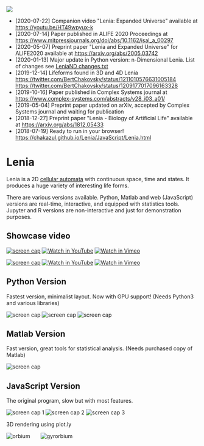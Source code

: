 ![](https://github.com/Chakazul/Lenia/blob/master/Screencap/icon2.png)

* [2020-07-22] Companion video "Lenia: Expanded Universe" available at https://youtu.be/HT49wpyux-k
* [2020-07-14] Paper published in ALIFE 2020 Proceedings at https://www.mitpressjournals.org/doi/abs/10.1162/isal_a_00297
* [2020-05-07] Preprint paper "Lenia and Expanded Universe" for ALIFE2020 available at https://arxiv.org/abs/2005.03742
* [2020-01-13] Major update in Python version: n-Dimensional Lenia. List of changes see [LeniaND changes.txt](Python/LeniaND%20changes.txt)
* [2019-12-14] Lifeforms found in 3D and 4D Lenia 
https://twitter.com/BertChakovsky/status/1211010576631005184
https://twitter.com/BertChakovsky/status/1209177017096163328
* [2019-10-16] Paper published in Complex Systems journal at https://www.complex-systems.com/abstracts/v28_i03_a01/ 
* [2019-05-04] Preprint paper updated on arXiv, accepted by Complex Systems journal and waiting for publication  
* [2018-12-27] Preprint paper "Lenia - Biology of Artificial Life" available at https://arxiv.org/abs/1812.05433
* [2018-07-19] Ready to run in your browser!  https://chakazul.github.io/Lenia/JavaScript/Lenia.html

# Lenia

Lenia is a 2D [cellular automata](https://en.wikipedia.org/wiki/Cellular_automaton) with continuous space, time and states. It produces a huge variety of interesting life forms.

There are various versions available. Python, Matlab and web (JavaScript) versions are real-time, interactive, and equipped with statistics tools. Jupyter and R versions are non-interactive and just for demonstration purposes.

## Showcase video

[![screen cap](https://github.com/Chakazul/Lenia/blob/master/Screencap/Video2.png)](https://youtu.be/HT49wpyux-k)
[![Watch in YouTube](https://chakazul.github.io/icons/youtube.png)](https://youtu.be/HT49wpyux-k)
[![Watch in Vimeo](https://chakazul.github.io/icons/vimeo.png)](https://vimeo.com/440386996)

[![screen cap](https://github.com/Chakazul/Lenia/blob/master/Screencap/Video.png)](https://youtu.be/iE46jKYcI4Y)
[![Watch in YouTube](https://chakazul.github.io/icons/youtube.png)](https://youtu.be/iE46jKYcI4Y)
[![Watch in Vimeo](https://chakazul.github.io/icons/vimeo.png)](https://vimeo.com/277328815)

## Python Version

Fastest version, minimalist layout. Now with GPU support! (Needs Python3 and various libraries)

![screen cap](https://github.com/Chakazul/Lenia/blob/master/Screencap/Python3.png)
![screen cap](https://github.com/Chakazul/Lenia/blob/master/Screencap/Python4.png)
![screen cap](https://github.com/Chakazul/Lenia/blob/master/Screencap/Python-stats.png)

## Matlab Version

Fast version, great tools for statistical analysis. (Needs purchased copy of Matlab)

![screen cap](https://github.com/Chakazul/Lenia/blob/master/Screencap/Matlab.png)

## JavaScript Version

The original program, slow but with most features.

![screen cap 1](https://github.com/Chakazul/Lenia/blob/master/Screencap/JavaScript.png)
![screen cap 2](https://github.com/Chakazul/Lenia/blob/master/Screencap/JavaScript2.png)
![screen cap 3](https://github.com/Chakazul/Lenia/blob/master/Screencap/JavaScript3.png)

3D rendering using plot.ly

![orbium](https://github.com/Chakazul/Lenia/blob/master/Screencap/orbium-ezgif.gif)&nbsp;&nbsp;&nbsp;&nbsp;&nbsp;&nbsp;
![gyrorbium](https://github.com/Chakazul/Lenia/blob/master/Screencap/gyrorbium-ezgif.gif)
